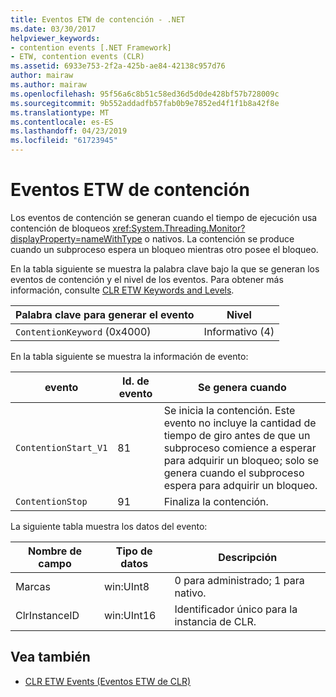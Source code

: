 ```yaml
---
title: Eventos ETW de contención - .NET
ms.date: 03/30/2017
helpviewer_keywords:
- contention events [.NET Framework]
- ETW, contention events (CLR)
ms.assetid: 6933e753-2f2a-425b-ae84-42138c957d76
author: mairaw
ms.author: mairaw
ms.openlocfilehash: 95f56a6c8b51c58ed36d5d0de428bf57b728009c
ms.sourcegitcommit: 9b552addadfb57fab0b9e7852ed4f1f1b8a42f8e
ms.translationtype: MT
ms.contentlocale: es-ES
ms.lasthandoff: 04/23/2019
ms.locfileid: "61723945"
---
```

# <a name="contention-etw-events"></a>Eventos ETW de contención

Los eventos de contención se generan cuando el tiempo de ejecución usa contención de bloqueos <xref:System.Threading.Monitor?displayProperty=nameWithType> o nativos. La contención se produce cuando un subproceso espera un bloqueo mientras otro posee el bloqueo.

En la tabla siguiente se muestra la palabra clave bajo la que se generan los eventos de contención y el nivel de los eventos. Para obtener más información, consulte [CLR ETW Keywords and Levels](clr-etw-keywords-and-levels.md).

|Palabra clave para generar el evento|Nivel|
|-----------------------------------|-----------|
|`ContentionKeyword` (0x4000)|Informativo (4)|

En la tabla siguiente se muestra la información de evento:

|evento|Id. de evento|Se genera cuando|
|-----------|--------------|-----------------|
|`ContentionStart_V1`|81|Se inicia la contención. Este evento no incluye la cantidad de tiempo de giro antes de que un subproceso comience a esperar para adquirir un bloqueo; solo se genera cuando el subproceso espera para adquirir un bloqueo.|
|`ContentionStop`|91|Finaliza la contención.|

La siguiente tabla muestra los datos del evento:

|Nombre de campo|Tipo de datos|Descripción|
|----------------|---------------|-----------------|
|Marcas|win:UInt8|0 para administrado; 1 para nativo.|
|ClrInstanceID|win:UInt16|Identificador único para la instancia de CLR.|

## <a name="see-also"></a>Vea también

- [CLR ETW Events (Eventos ETW de CLR)](clr-etw-events.md)
